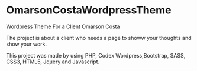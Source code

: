 # OmarsonCostaWordpressTheme
Wordpress Theme For a Client Omarson Costa

The project is about a client who needs a page to showw your thoughts and show your work.

This project was made by using PHP, Codex Wordpress,Bootstrap, SASS, CSS3, HTML5, Jquery and Javascript.
